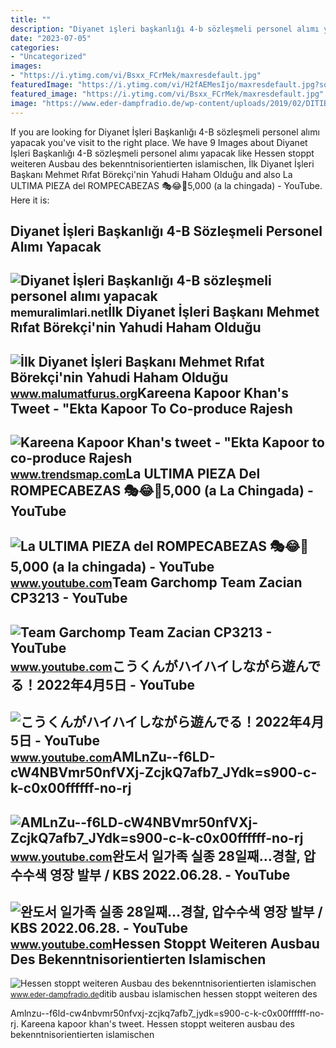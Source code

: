 ```yaml
---
title: ""
description: "Diyanet i̇şleri başkanlığı 4-b sözleşmeli personel alımı yapacak"
date: "2023-07-05"
categories:
- "Uncategorized"
images:
- "https://i.ytimg.com/vi/Bsxx_FCrMek/maxresdefault.jpg"
featuredImage: "https://i.ytimg.com/vi/H2fAEMesIjo/maxresdefault.jpg?sqp=-oaymwEmCIAKENAF8quKqQMa8AEB-AH-CYAC0AWKAgwIABABGGUgXyhTMA8=&amp;rs=AOn4CLCJYSghky0o-ilndxvg6fCYAda1ug"
featured_image: "https://i.ytimg.com/vi/Bsxx_FCrMek/maxresdefault.jpg"
image: "https://www.eder-dampfradio.de/wp-content/uploads/2019/02/DITIB-Logo.jpg"
---
```


If you are looking for Diyanet İşleri Başkanlığı 4-B sözleşmeli personel alımı yapacak you've visit to the right place. We have 9 Images about Diyanet İşleri Başkanlığı 4-B sözleşmeli personel alımı yapacak like Hessen stoppt weiteren Ausbau des bekenntnisorientierten islamischen, İlk Diyanet İşleri Başkanı Mehmet Rıfat Börekçi'nin Yahudi Haham Olduğu and also La ULTIMA PIEZA del ROMPECABEZAS 🎭😂🧘5,000 (a la chingada) - YouTube. Here it is:

Diyanet İşleri Başkanlığı 4-B Sözleşmeli Personel Alımı Yapacak
---------------------------------------------------------------

 ![Diyanet İşleri Başkanlığı 4-B sözleşmeli personel alımı yapacak](https://static.daktilo.com/sites/623/uploads/2020/10/20/5ece34ed74d488e9-1603179161-1603179172.jpg) <small>memuralimlari.net</small>İlk Diyanet İşleri Başkanı Mehmet Rıfat Börekçi'nin Yahudi Haham Olduğu
-----------------------------------------------------------------------

 ![İlk Diyanet İşleri Başkanı Mehmet Rıfat Börekçi'nin Yahudi Haham Olduğu](https://www.malumatfurus.org/wp-content/uploads/mehmet-rifat-borekci-sanilan-ahmed-hamdi-aksekiye-ait-papyonlu-frakli-sarikli-fotograf.jpg) <small>www.malumatfurus.org</small>Kareena Kapoor Khan's Tweet - "Ekta Kapoor To Co-produce Rajesh
---------------------------------------------------------------

 ![Kareena Kapoor Khan's tweet - "Ekta Kapoor to co-produce Rajesh](https://pbs.twimg.com/media/Fcyada8X0AANSFu.jpg) <small>www.trendsmap.com</small>La ULTIMA PIEZA Del ROMPECABEZAS 🎭😂🧘5,000 (a La Chingada) - YouTube
-------------------------------------------------------------------

 ![La ULTIMA PIEZA del ROMPECABEZAS 🎭😂🧘5,000 (a la chingada) - YouTube](https://i.ytimg.com/vi/KdZ3OosEZ6s/hq2.jpg?sqp=-oaymwEoCOADEOgC8quKqQMcGADwAQH4Ad4EgAK4CIoCDAgAEAEYZSBMKGMwDw==&rs=AOn4CLCfzFvJaPoNerKMbSKycXF-fCyaDA) <small>www.youtube.com</small>Team Garchomp Team Zacian CP3213 - YouTube
------------------------------------------

 ![Team Garchomp Team Zacian CP3213 - YouTube](https://i.ytimg.com/vi/HYLCwcE-Dgc/maxres2.jpg?sqp=-oaymwEoCIAKENAF8quKqQMcGADwAQH4AYwCgALgA4oCDAgAEAEYRSBHKGUwDw==&rs=AOn4CLC_ulBvmvqa2cf2uT56Qfk3FCYaDA) <small>www.youtube.com</small>こうくんがハイハイしながら遊んでる！2022年4月5日 - YouTube
-------------------------------------

 ![こうくんがハイハイしながら遊んでる！2022年4月5日 - YouTube](https://i.ytimg.com/vi/H2fAEMesIjo/maxresdefault.jpg?sqp=-oaymwEmCIAKENAF8quKqQMa8AEB-AH-CYAC0AWKAgwIABABGGUgXyhTMA8=&rs=AOn4CLCJYSghky0o-ilndxvg6fCYAda1ug) <small>www.youtube.com</small>AMLnZu--f6LD-cW4NBVmr50nfVXj-ZcjkQ7afb7\_JYdk=s900-c-k-c0x00ffffff-no-rj
------------------------------------------------------------------------

 ![AMLnZu--f6LD-cW4NBVmr50nfVXj-ZcjkQ7afb7_JYdk=s900-c-k-c0x00ffffff-no-rj](https://yt3.ggpht.com/ytc/AMLnZu--f6LD-cW4NBVmr50nfVXj-ZcjkQ7afb7_JYdk=s900-c-k-c0x00ffffff-no-rj) <small>www.youtube.com</small>완도서 일가족 실종 28일째…경찰, 압수수색 영장 발부 / KBS 2022.06.28. - YouTube
----------------------------------------------------------

 ![완도서 일가족 실종 28일째…경찰, 압수수색 영장 발부 / KBS 2022.06.28. - YouTube](https://i.ytimg.com/vi/Bsxx_FCrMek/maxresdefault.jpg) <small>www.youtube.com</small>Hessen Stoppt Weiteren Ausbau Des Bekenntnisorientierten Islamischen
--------------------------------------------------------------------

 ![Hessen stoppt weiteren Ausbau des bekenntnisorientierten islamischen](https://www.eder-dampfradio.de/wp-content/uploads/2019/02/DITIB-Logo.jpg) <small>www.eder-dampfradio.de</small>ditib ausbau islamischen hessen stoppt weiteren des

Amlnzu--f6ld-cw4nbvmr50nfvxj-zcjkq7afb7\_jydk=s900-c-k-c0x00ffffff-no-rj. Kareena kapoor khan's tweet. Hessen stoppt weiteren ausbau des bekenntnisorientierten islamischen
